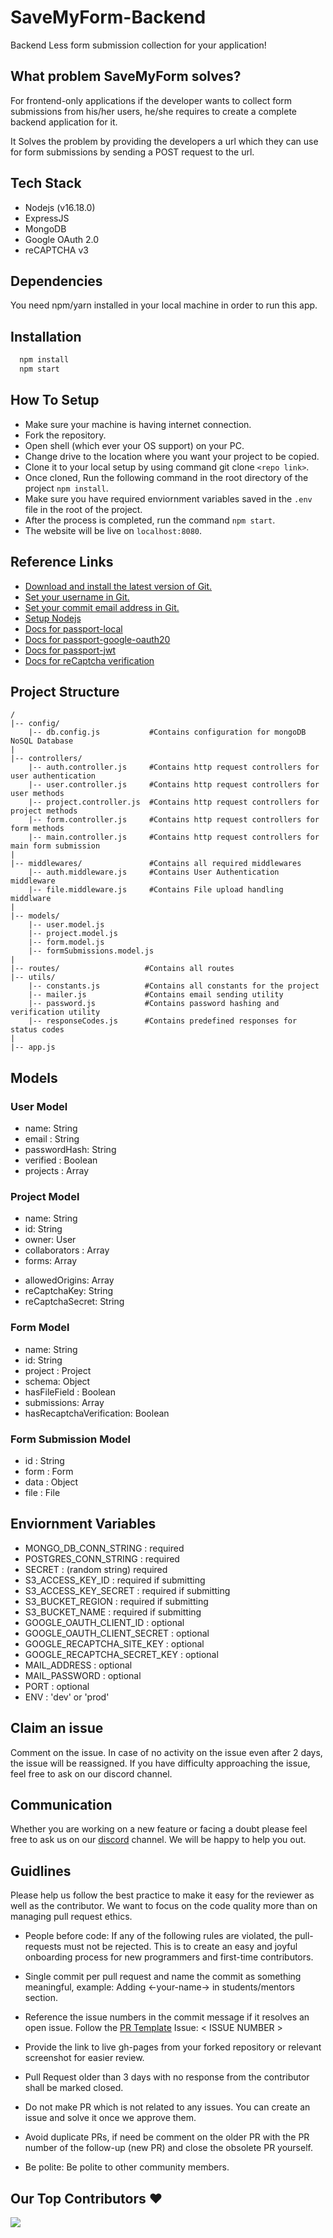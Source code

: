 
# SaveMyForm-Backend
Backend Less form submission collection for your application!

## What problem SaveMyForm solves?
For frontend-only applications if the developer wants to collect form submissions from his/her users, he/she requires to create a complete backend application for it. 

It Solves the problem by providing the developers a url which they can use for form submissions by sending a POST request to the url.



## Tech Stack 
* Nodejs (v16.18.0)
* ExpressJS
* MongoDB
* Google OAuth 2.0
* reCAPTCHA v3
  

## Dependencies
You need npm/yarn installed in your local machine in order to run this app.

## Installation

```bash
  npm install 
  npm start
```
## How To Setup 
* Make sure your machine is having internet connection.
* Fork the repository.
* Open shell (which ever your OS support) on your PC.
* Change drive to the location where you want your project to be copied.
* Clone it to your local setup by using command git clone ```<repo link>```.
* Once cloned, Run the following command in the root directory of the project ```npm install```.
* Make sure you have required enviornment variables saved in the ```.env``` file in the root of the project.
* After the process is completed, run the command ```npm start```.
* The website will be live on ```localhost:8080```.


## Reference Links 
- [Download and install the latest version of Git.](https://git-scm.com/downloads)
- [Set your username in Git.](https://help.github.com/articles/setting-your-username-in-git)
- [Set your commit email address in Git.](https://help.github.com/articles/setting-your-commit-email-address-in-git)
- [Setup Nodejs](https://nodejs.org/en/blog/release/v16.18.1/)
- [Docs for passport-local](https://www.passportjs.org/packages/passport-local/)
- [Docs for passport-google-oauth20](http://www.passportjs.org/packages/passport-google-oauth20/)
- [Docs for passport-jwt](http://www.passportjs.org/packages/passport-jwt/)
- [Docs for reCaptcha verification](https://developers.google.com/recaptcha/docs/verify)

## Project Structure

```
/
|-- config/			
    |-- db.config.js           #Contains configuration for mongoDB NoSQL Database
|    
|-- controllers/
    |-- auth.controller.js     #Contains http request controllers for user authentication
    |-- user.controller.js     #Contains http request controllers for user methods
    |-- project.controller.js  #Contains http request controllers for project methods
    |-- form.controller.js     #Contains http request controllers for form methods
    |-- main.controller.js     #Contains http request controllers for main form submission
|
|-- middlewares/               #Contains all required middlewares
    |-- auth.middleware.js     #Contains User Authentication middleware
    |-- file.middleware.js     #Contains File upload handling middlware
|
|-- models/
    |-- user.model.js
    |-- project.model.js
    |-- form.model.js
    |-- formSubmissions.model.js
|
|-- routes/                   #Contains all routes
|-- utils/
    |-- constants.js          #Contains all constants for the project
    |-- mailer.js             #Contains email sending utility
    |-- password.js           #Contains password hashing and verification utility
    |-- responseCodes.js      #Contains predefined responses for status codes
|
|-- app.js

```
  
## Models

### User Model

- name: String
- email : String
- passwordHash: String
- verified : Boolean
- projects : Array<Project>

### Project Model

- name: String
- id: String
- owner: User
- collaborators : Array<User>
- forms: Array<Form>
- allowedOrigins: Array<String>
- reCaptchaKey: String
- reCaptchaSecret: String

### Form Model

- name: String
- id: String
- project : Project
- schema:  Object
- hasFileField : Boolean
- submissions: Array<FormSubmission>
- hasRecaptchaVerification: Boolean

### Form Submission Model

- id : String
- form : Form
- data : Object
- file : File


## Enviornment Variables

- MONGO_DB_CONN_STRING : required
- POSTGRES_CONN_STRING : required
- SECRET : (random string) required
- S3_ACCESS_KEY_ID : required if submitting
- S3_ACCESS_KEY_SECRET : required if submitting
- S3_BUCKET_REGION : required if submitting
- S3_BUCKET_NAME : required if submitting
- GOOGLE_OAUTH_CLIENT_ID : optional
- GOOGLE_OAUTH_CLIENT_SECRET : optional
- GOOGLE_RECAPTCHA_SITE_KEY : optional 
- GOOGLE_RECAPTCHA_SECRET_KEY : optional
- MAIL_ADDRESS : optional
- MAIL_PASSWORD : optional
- PORT : optional
- ENV : 'dev' or 'prod'


## Claim an issue
Comment on the issue. In case of no activity on the issue even after 2 days, the issue will be reassigned. If you have difficulty approaching the issue, feel free to ask on our discord channel.
## Communication 
Whether you are working on a new feature or facing a doubt please feel free to ask us on our [discord](https://discord.gg/D9999YTkS8) channel. We will be happy to help you out.

## Guidlines 
Please help us follow the best practice to make it easy for the reviewer as well as the contributor. We want to focus on the code quality more than on managing pull request ethics.

- People before code: If any of the following rules are violated, the pull-requests must not be rejected. This is to create an easy and joyful onboarding process for new programmers and first-time contributors.

- Single commit per pull request and name the commit as something meaningful, example: Adding <-your-name-> in students/mentors section.

- Reference the issue numbers in the commit message if it resolves an open issue. Follow the [PR Template](https://github.com/opencodeiiita/SaveMyForm-Backend/blob/main/.github/pull_request_template.md) Issue: < ISSUE NUMBER >

- Provide the link to live gh-pages from your forked repository or relevant screenshot for easier review.

- Pull Request older than 3 days with no response from the contributor shall be marked closed.

- Do not make PR which is not related to any issues. You can create an issue and solve it once we approve them.

- Avoid duplicate PRs, if need be comment on the older PR with the PR number of the follow-up (new PR) and close the obsolete PR yourself.

- Be polite: Be polite to other community members.

## Our Top Contributors ♥️
<img src="https://contrib.rocks/image?repo=opencodeiiita/SaveMyForm-Backend"/>
